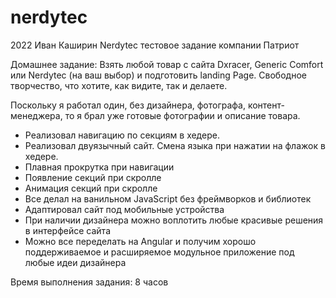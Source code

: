 # nerdytec

2022 Иван Каширин Nerdytec тестовое задание компании Патриот

Домашнее задание: Взять любой товар с сайта Dxracer, Generic Comfort или Nerdytec (на ваш выбор) и подготовить landing Page. Свободное творчество, что хотите, как видите, так и делаете.

Поскольку я работал один, без дизайнера, фотографа, контент-менеджера, то я брал уже готовые фотографии и описание товара.
- Реализовал навигацию по секциям в хедере.
- Реализовал двуязычный сайт. Смена языка при нажатии на флажок в хедере.
- Плавная прокрутка при навигации
- Появление секций при скролле
- Анимация секций при скролле
- Все делал на ванильном JavaScript без фреймворков и библиотек
- Адаптировал сайт под мобильные устройства
- При наличии дизайнера можно воплотить любые красивые решения в интерфейсе сайта
- Можно все переделать на Angular и получим хорошо поддерживаемое и расширяемое модульное приложение под любые идеи дизайнера

Время выполнения задания: 8 часов